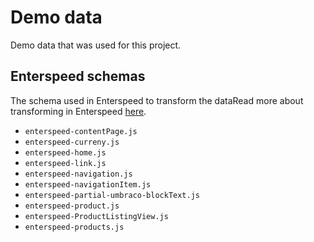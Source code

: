 # Demo data

Demo data that was used for this project.

## Enterspeed schemas

The schema used in Enterspeed to transform the dataRead more about transforming in Enterspeed [here](https://docs.enterspeed.com/transform).

- `enterspeed-contentPage.js`
- `enterspeed-curreny.js`
- `enterspeed-home.js`
- `enterspeed-link.js`
- `enterspeed-navigation.js`
- `enterspeed-navigationItem.js`
- `enterspeed-partial-umbraco-blockText.js`
- `enterspeed-product.js`
- `enterspeed-ProductListingView.js`
- `enterspeed-products.js`
